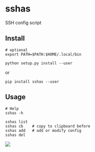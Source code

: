 # sshas

SSH config script

## Install

```
# optional
export PATH=$PATH:$HOME/.local/bin
```

```
python setup.py install --user
```

or

```
pip install sshas --user
```

## Usage

```
# Help
sshas -h

sshas list
sshas cb    # copy to clipboard before
sshas add   # add or modify config
sshas del
```

![](https://asciinema.org/a/kcOn02B2UUCmonxcNxlPRLSOa)

